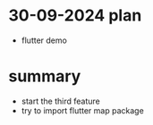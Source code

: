 # 30-09-2024 plan
- flutter demo

# summary
- start the third feature 
- try to import flutter map package 


